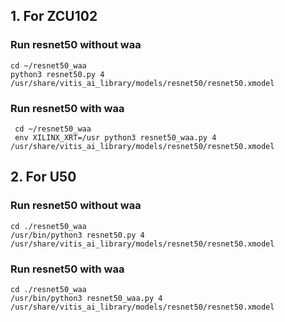 ## 1. For ZCU102
 ### Run resnet50 without waa
  ```
  cd ~/resnet50_waa
  python3 resnet50.py 4 /usr/share/vitis_ai_library/models/resnet50/resnet50.xmodel
  ```
 ### Run resnet50 with waa
 ```
  cd ~/resnet50_waa
  env XILINX_XRT=/usr python3 resnet50_waa.py 4 /usr/share/vitis_ai_library/models/resnet50/resnet50.xmodel
```
  ## 2. For U50
 ### Run resnet50 without waa
  ```
  cd ./resnet50_waa
  /usr/bin/python3 resnet50.py 4 /usr/share/vitis_ai_library/models/resnet50/resnet50.xmodel
  ```
  ### Run resnet50 with waa
  ```
  cd ./resnet50_waa
  /usr/bin/python3 resnet50_waa.py 4 /usr/share/vitis_ai_library/models/resnet50/resnet50.xmodel  